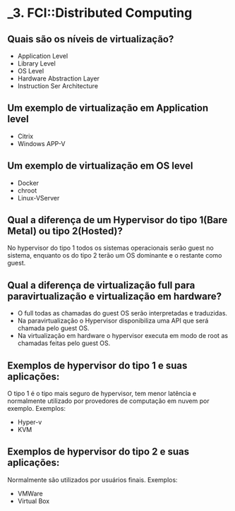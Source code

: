 # _3. FCI::Distributed Computing

## Quais são os níveis de virtualização?
- Application Level
- Library Level
- OS Level
- Hardware Abstraction Layer
- Instruction Ser Architecture

## Um exemplo de virtualização em Application level
- Citrix
- Windows APP-V 

## Um exemplo de virtualização em OS level
- Docker
- chroot
- Linux-VServer

## Qual a diferença de um Hypervisor do tipo 1(Bare Metal) ou tipo 2(Hosted)?
No hypervisor do tipo 1 todos os sistemas operacionais serão guest no sistema, enquanto os do tipo 2 terão um OS dominante e o restante como guest.

## Qual a diferença de virtualização full para paravirtualização e virtualização em hardware?
- O full todas as chamadas do guest OS serão interpretadas e traduzidas.
- Na paravirtualização o Hypervisor disponibiliza uma API que será chamada pelo guest OS.
- Na virtualização em hardware o hypervisor executa em modo de root as chamadas feitas pelo guest OS.

## Exemplos de hypervisor do tipo 1 e suas aplicações:
O tipo 1 é o tipo mais seguro de hypervisor, tem menor latência e normalmente utilizado por provedores de computação em nuvem por exemplo.
Exemplos:
- Hyper-v
- KVM

## Exemplos de hypervisor do tipo 2 e suas aplicações:
Normalmente são utilizados por usuários finais.
Exemplos:
- VMWare
- Virtual Box
